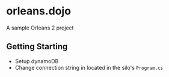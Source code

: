 # orleans.dojo
A sample Orleans 2 project

## Getting Starting
  - Setup dynamoDB
  - Change connection string in located in the silo's `Program.cs`
